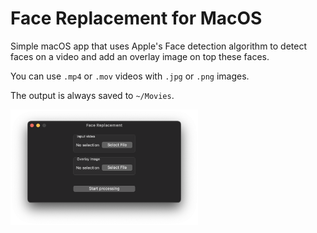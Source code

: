 # Face Replacement for MacOS

Simple macOS app that uses Apple's Face detection algorithm to detect faces on a video and add an overlay image on top these faces.

You can use `.mp4` or `.mov` videos with `.jpg` or `.png` images.

The output is always saved to `~/Movies`.

<img src="Examples/screenshot-1.png" width="300" />

